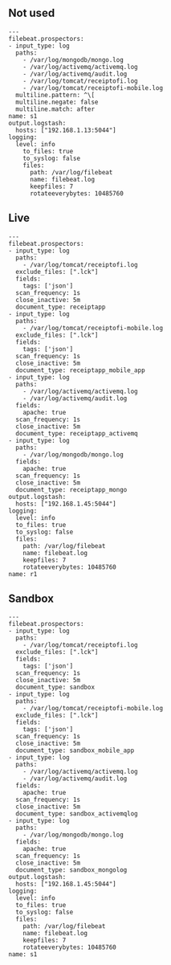 ## Not used 

    ---
    filebeat.prospectors:
    - input_type: log
      paths:
        - /var/log/mongodb/mongo.log
        - /var/log/activemq/activemq.log
        - /var/log/activemq/audit.log
        - /var/log/tomcat/receiptofi.log
        - /var/log/tomcat/receiptofi-mobile.log
      multiline.pattern: ^\[
      multiline.negate: false
      multiline.match: after
    name: s1
    output.logstash:
      hosts: ["192.168.1.13:5044"]
    logging:
      level: info
        to_files: true
        to_syslog: false
        files:
          path: /var/log/filebeat
          name: filebeat.log
          keepfiles: 7
          rotateeverybytes: 10485760

## Live    
    
    ---
    filebeat.prospectors:
    - input_type: log
      paths:
        - /var/log/tomcat/receiptofi.log
      exclude_files: [".lck"]
      fields:
        tags: ['json']
      scan_frequency: 1s
      close_inactive: 5m        
      document_type: receiptapp
    - input_type: log
      paths:
        - /var/log/tomcat/receiptofi-mobile.log
      exclude_files: [".lck"]
      fields:
        tags: ['json']
      scan_frequency: 1s
      close_inactive: 5m        
      document_type: receiptapp_mobile_app  
    - input_type: log
      paths:
        - /var/log/activemq/activemq.log
        - /var/log/activemq/audit.log
      fields:
        apache: true 
      scan_frequency: 1s
      close_inactive: 5m  
      document_type: receiptapp_activemq
    - input_type: log
      paths:
        - /var/log/mongodb/mongo.log
      fields:
        apache: true 
      scan_frequency: 1s
      close_inactive: 5m  
      document_type: receiptapp_mongo
    output.logstash:
      hosts: ["192.168.1.45:5044"]
    logging:
      level: info
      to_files: true
      to_syslog: false
      files:
        path: /var/log/filebeat
        name: filebeat.log
        keepfiles: 7
        rotateeverybytes: 10485760
    name: r1        

## Sandbox        

    ---
    filebeat.prospectors:
    - input_type: log
      paths:
        - /var/log/tomcat/receiptofi.log
      exclude_files: [".lck"]
      fields:
        tags: ['json']
      scan_frequency: 1s
      close_inactive: 5m        
      document_type: sandbox
    - input_type: log
      paths:
        - /var/log/tomcat/receiptofi-mobile.log
      exclude_files: [".lck"]
      fields:
        tags: ['json']
      scan_frequency: 1s
      close_inactive: 5m        
      document_type: sandbox_mobile_app  
    - input_type: log
      paths:
        - /var/log/activemq/activemq.log
        - /var/log/activemq/audit.log
      fields:
        apache: true 
      scan_frequency: 1s
      close_inactive: 5m  
      document_type: sandbox_activemqlog
    - input_type: log
      paths:
        - /var/log/mongodb/mongo.log
      fields:
        apache: true 
      scan_frequency: 1s
      close_inactive: 5m  
      document_type: sandbox_mongolog
    output.logstash:
      hosts: ["192.168.1.45:5044"]
    logging:
      level: info
      to_files: true
      to_syslog: false
      files:
        path: /var/log/filebeat
        name: filebeat.log
        keepfiles: 7
        rotateeverybytes: 10485760
    name: s1        